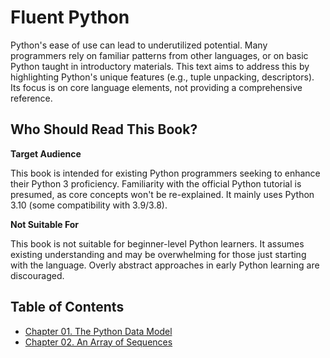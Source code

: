 # Fluent Python
Python's ease of use can lead to underutilized potential. Many programmers rely on familiar patterns from other languages, or on basic Python taught in introductory materials. This text aims to address this by highlighting Python's unique features (e.g., tuple unpacking, descriptors). Its focus is on core language elements, not providing a comprehensive reference.

## Who Should Read This Book?
**Target Audience**

This book is intended for existing Python programmers seeking to enhance their Python 3 proficiency.  Familiarity with the official Python tutorial is presumed, as core concepts won't be re-explained.  It mainly uses Python 3.10 (some compatibility with 3.9/3.8).  

**Not Suitable For**

This book is not suitable for beginner-level Python learners. It assumes existing understanding and may be overwhelming for those just starting with the language. Overly abstract approaches in early Python learning are discouraged. 


## Table of Contents

* [Chapter 01. The Python Data Model](./Chapter%2001.%20The%20Python%20Data%20Model/README.md)
* [Chapter 02. An Array of Sequences](./Chapter%2002.An%20Array%20of%20Sequences/README.md)

